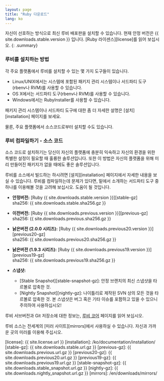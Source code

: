 ```yaml
---
layout: page
title: "Ruby 다운로드"
lang: ko
---
```


자신이 선호하는 방식으로 최신 루비 배포판을 설치할 수 있습니다.
현재 안정 버전은 {{ site.downloads.stable.version }} 입니다.
[Ruby 라이센스][license]를 읽어 보십시오.
{: .summary}

### 루비를 설치하는 방법

각 주요 플랫폼에서 루비를 설치할 수 있는 몇 가지 도구들이 있습니다.

* Linux/UNIX에서는 시스템에 포함된 패키지 관리 시스템이나
  서드파티 도구(rbenv나 RVM)를 사용할 수 있습니다.
* OS X에서는 서드파티 도구(rbenv나 RVM)를 사용할 수 있습니다.
* Windows에서는 RubyInstaller를 사용할 수 있습니다.

패키지 관리 시스템이나 서드파티 도구에 대한 좀 더 자세한
설명은 [설치][installation] 페이지를 보세요.

물론, 주요 플랫폼에서 소스코드로부터 설치할 수도 있습니다.

### 루비 컴파일하기 - 소스 코드

소스 코드로 설치하기는 당신이 자신의 플랫폼에 충분히 익숙하고
자신의 환경을 위한 특별한 설정이 필요할 때 훌륭한 솔루션입니다.
또한 이 방법은 자신의 플랫폼을 위해 미리 만들어진 패키지가
없을 때에도 좋은 솔루션입니다.

루비를 소스에서 빌드하는 하시려면 [설치][installation] 페이지에서
자세한 내용을 보실 수 있습니다. 루비를 컴파일하는데 문제가 있다면,
밑에서 소개하는 서드파티 도구 중 하나를 이용해볼 것을 고려해 보십시오.
도움이 될 것입니다.

* **안정버전:**
  [Ruby {{ site.downloads.stable.version }}][stable-gz]<br>
  sha256: {{ site.downloads.stable.sha256.gz }}

* **이전버전:**
  [Ruby {{ site.downloads.previous.version }}][previous-gz]<br>
  sha256: {{ site.downloads.previous.sha256.gz }}

* **낡은버전 (2.0.0 시리즈):**
  [Ruby {{ site.downloads.previous20.version }}][previous20-gz]<br>
  sha256: {{ site.downloads.previous20.sha256.gz }}

* **낡은버전 (1.9.3 시리즈):**
  [Ruby {{ site.downloads.previous19.version }}][previous19-gz]<br>
  sha256: {{ site.downloads.previous19.sha256.gz }}

* **스냅샷:**
  * [Stable Snapshot][stable-snapshot-gz]:
    안정 브랜치의 최신 스냅샷을 타르볼로 압축한 것.
  * [Nightly Snapshot][nightly-gz]:
    나이틀리로 제작된 SVN 상의 모든 것을 타르볼로 압축한 것.
    본 스냅샷은 버그 혹은 기타 이슈를 포함하고 있을 수 있으니 주의하여 사용하십시오!

루비 서브버전과 Git 저장소에 대한 정보는, [루비 코어](/ko/community/ruby-core/) 페이지를 읽어 보십시오.

루비 소스는 전세계의 [미러 사이트][mirrors]에서 사용하실 수 있습니다.
자신과 가까운 곳의 미러를 이용해 주십시오.



[license]: {{ site.license.url }}
[installation]: /ko/documentation/installation/
[stable-gz]: {{ site.downloads.stable.url.gz }}
[previous-gz]: {{ site.downloads.previous.url.gz }}
[previous20-gz]: {{ site.downloads.previous20.url.gz }}
[previous19-gz]: {{ site.downloads.previous19.url.gz }}
[stable-snapshot-gz]: {{ site.downloads.stable_snapshot.url.gz }}
[nightly-gz]: {{ site.downloads.nightly_snapshot.url.gz }}
[mirrors]: /en/downloads/mirrors/
